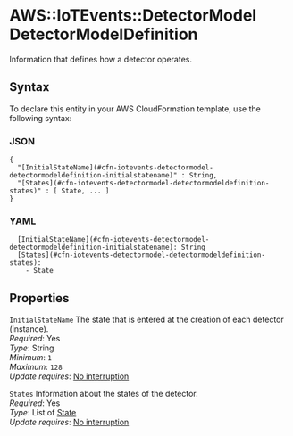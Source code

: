 # AWS::IoTEvents::DetectorModel DetectorModelDefinition<a name="aws-properties-iotevents-detectormodel-detectormodeldefinition"></a>

Information that defines how a detector operates\.

## Syntax<a name="aws-properties-iotevents-detectormodel-detectormodeldefinition-syntax"></a>

To declare this entity in your AWS CloudFormation template, use the following syntax:

### JSON<a name="aws-properties-iotevents-detectormodel-detectormodeldefinition-syntax.json"></a>

```
{
  "[InitialStateName](#cfn-iotevents-detectormodel-detectormodeldefinition-initialstatename)" : String,
  "[States](#cfn-iotevents-detectormodel-detectormodeldefinition-states)" : [ State, ... ]
}
```

### YAML<a name="aws-properties-iotevents-detectormodel-detectormodeldefinition-syntax.yaml"></a>

```
  [InitialStateName](#cfn-iotevents-detectormodel-detectormodeldefinition-initialstatename): String
  [States](#cfn-iotevents-detectormodel-detectormodeldefinition-states): 
    - State
```

## Properties<a name="aws-properties-iotevents-detectormodel-detectormodeldefinition-properties"></a>

`InitialStateName`  <a name="cfn-iotevents-detectormodel-detectormodeldefinition-initialstatename"></a>
The state that is entered at the creation of each detector \(instance\)\.  
*Required*: Yes  
*Type*: String  
*Minimum*: `1`  
*Maximum*: `128`  
*Update requires*: [No interruption](https://docs.aws.amazon.com/AWSCloudFormation/latest/UserGuide/using-cfn-updating-stacks-update-behaviors.html#update-no-interrupt)

`States`  <a name="cfn-iotevents-detectormodel-detectormodeldefinition-states"></a>
Information about the states of the detector\.  
*Required*: Yes  
*Type*: List of [State](aws-properties-iotevents-detectormodel-state.md)  
*Update requires*: [No interruption](https://docs.aws.amazon.com/AWSCloudFormation/latest/UserGuide/using-cfn-updating-stacks-update-behaviors.html#update-no-interrupt)